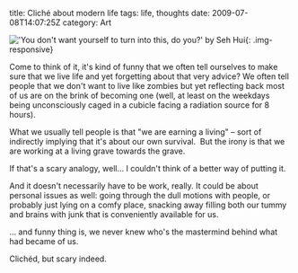 title: Cliché about modern life
tags: life, thoughts
date: 2009-07-08T14:07:25Z
category: Art

!['You don't want yourself to turn into this, do you?' by Seh Hui]({filename}/images/2009/07/zombiefelix-300x166.png){: .img-responsive}

Come to think of it, it's kind of funny that we often tell ourselves to make sure that we live life and yet forgetting about that very advice? We often tell people that we don't want to live like zombies but yet reflecting back most of us are on the brink of becoming one (well, at least on the weekdays being unconsciously caged in a cubicle facing a radiation source for 8 hours).

What we usually tell people is that "we are earning a living" – sort of indirectly implying that it's about our own survival.  But the irony is that we are working at a living grave towards the grave.

If that's a scary analogy, well… I couldn't think of a better way of putting it.

And it doesn't necessarily have to be work, really. It could be about personal issues as well: going through the dull motions with people, or probably just lying on a comfy place, snacking away filling both our tummy and brains with junk that is conveniently available for us.

… and funny thing is, we never knew who's the mastermind behind what had became of us.

Clichéd, but scary indeed.
